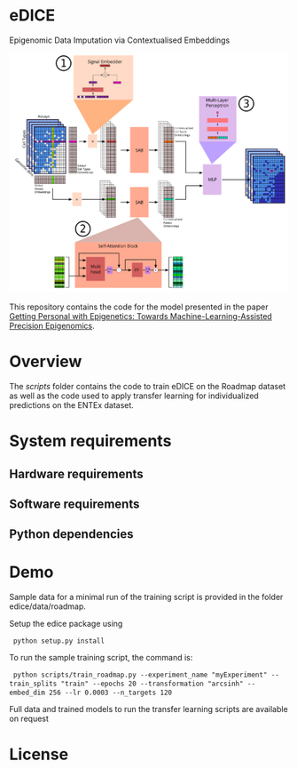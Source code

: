 # eDICE
Epigenomic Data Imputation via Contextualised Embeddings

![eDICE architecture](eDICE_architecture_s.png "epigenomic Data Imputation through Contextualised Embeddings (eDICE)")

This repository contains the code for the model presented in the paper [Getting Personal with Epigenetics: Towards Machine-Learning-Assisted Precision Epigenomics](https://www.biorxiv.org/content/10.1101/2022.02.11.479115v1).

# Overview

The _scripts_ folder contains the code to train eDICE on the Roadmap dataset as well as the code used to apply transfer learning for individualized predictions on the ENTEx dataset.





# System requirements

## Hardware requirements 

## Software requirements



## Python dependencies




# Demo

Sample data for a minimal run of the training script is provided in the folder edice/data/roadmap.

Setup the edice package using 

     python setup.py install
 
To run the sample training script, the command is:

     python scripts/train_roadmap.py --experiment_name "myExperiment" --train_splits "train" --epochs 20 --transformation "arcsinh" --embed_dim 256 --lr 0.0003 --n_targets 120


Full data and trained models to run the transfer learning scripts are available on request


# License